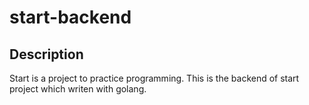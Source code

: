 # start-backend

## Description

Start is a project to practice programming.
This is the backend of start project which writen with golang.
